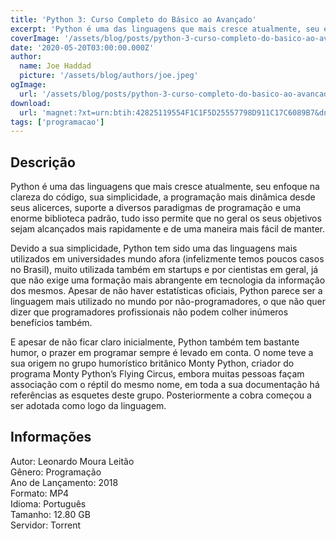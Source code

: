```yaml
---
title: 'Python 3: Curso Completo do Básico ao Avançado'
excerpt: 'Python é uma das linguagens que mais cresce atualmente, seu enfoque na clareza do código, sua simplicidade, a programação mais dinâmica desde seus alicerces, suporte a diversos paradigmas de programação e uma enorme biblioteca padrão, tudo isso permite que no geral os seus objetivos sejam'
coverImage: '/assets/blog/posts/python-3-curso-completo-do-basico-ao-avancado.jpg'
date: '2020-05-20T03:00:00.000Z'
author:
  name: Joe Haddad
  picture: '/assets/blog/authors/joe.jpeg'
ogImage:
  url: '/assets/blog/posts/python-3-curso-completo-do-basico-ao-avancado.jpg'
download:
  url: 'magnet:?xt=urn:btih:42825119554F1C1F5D25557798D911C17C6089B7&dn=Python%203%20Curso%20Completo%20do%20B%c3%a1sico%20ao%20Avan%c3%a7ado%21&tr=udp%3a%2f%2ftracker.openbittorrent.com%3a1337%2fannounce&tr=udp%3a%2f%2ftracker.opentrackr.org%3a1337%2fannounce'
tags: ['programacao']
---
```

<h2>Descrição</h2>
<p></p><p>Python é uma das linguagens que mais cresce atualmente, seu enfoque na clareza do código, sua simplicidade, a programação mais dinâmica desde seus alicerces, suporte a diversos paradigmas de programação e uma enorme biblioteca padrão, tudo isso permite que no geral os seus objetivos sejam alcançados mais rapidamente e de uma maneira mais fácil de manter.</p><p>Devido a sua simplicidade, Python tem sido uma das linguagens mais utilizados em universidades mundo afora (infelizmente temos poucos casos no Brasil), muito utilizada também em startups e por cientistas em geral, já que não exige uma formação mais abrangente em tecnologia da informação dos mesmos. Apesar de não haver estatísticas oficiais, Python parece ser a linguagem mais utilizado no mundo por não-programadores, o que não quer dizer que programadores profissionais não podem colher inúmeros benefícios também.</p><p>E apesar de não ficar claro inicialmente, Python também tem bastante humor, o prazer em programar sempre é levado em conta. O nome teve a sua origem no grupo humorístico britânico Monty Python, criador do programa Monty Python’s Flying Circus, embora muitas pessoas façam associação com o réptil do mesmo nome, em toda a sua documentação há referências as esquetes deste grupo. Posteriormente a cobra começou a ser adotada como logo da linguagem.</p><h2>Informações</h2><p>Autor: Leonardo Moura Leitão<br/>Gênero: Programação<br/>Ano de Lançamento: 2018<br/>Formato: MP4<br/>Idioma: Português<br/>Tamanho: 12.80 GB<br/>Servidor: Torrent</p>